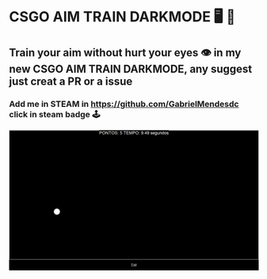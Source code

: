 # CSGO AIM TRAIN DARKMODE 🖥️ 🏴
## Train your aim without hurt your eyes 👁️ in my new CSGO AIM TRAIN DARKMODE, any suggest just creat a PR or a issue
### Add me in STEAM in https://github.com/GabrielMendesdc click in steam badge 🕹️
![](https://github.com/GabrielMendesdc/CSGO_AIM_TRAIN_DARKMODE/blob/main/print%20game.png)
